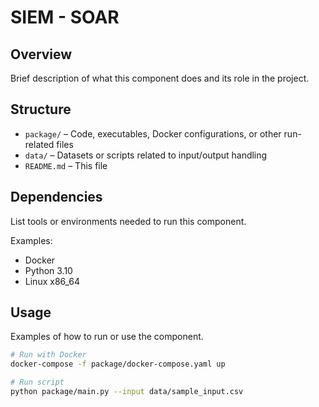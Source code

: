 # SIEM - SOAR

## Overview

Brief description of what this component does and its role in the project.

## Structure

- `package/` – Code, executables, Docker configurations, or other run-related files  
- `data/` – Datasets or scripts related to input/output handling  
- `README.md` – This file

## Dependencies

List tools or environments needed to run this component.

Examples:
- Docker
- Python 3.10
- Linux x86_64

## Usage

Examples of how to run or use the component.

```bash
# Run with Docker
docker-compose -f package/docker-compose.yaml up

# Run script
python package/main.py --input data/sample_input.csv
